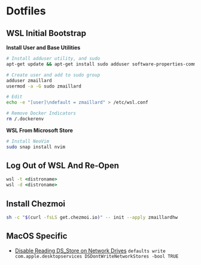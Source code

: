 # Dotfiles

## WSL Initial Bootstrap

**Install User and Base Utilities**

```bash
# Install adduser utility, and sudo
apt-get update && apt-get install sudo adduser software-properties-common curl neovim

# Create user and add to sudo group
adduser zmaillard
usermod -a -G sudo zmaillard

# Edit 
echo -e "[user]\ndefault = zmaillard" > /etc/wsl.conf

# Remove Docker Indicators
rm /.dockerenv
```

**WSL From Microsoft Store**

```bash
# Install NeoVim
sudo snap install nvim
```

## Log Out of WSL And Re-Open

```cmd
wsl -t <distroname>
wsl -d <distroname>
```

## Install Chezmoi
```bash
sh -c "$(curl -fsLS get.chezmoi.io)" -- init --apply zmaillardhw
```

## MacOS Specific
- [Disable Reading DS_Store on Network Drives](https://support.apple.com/en-us/102064)
`defaults write com.apple.desktopservices DSDontWriteNetworkStores -bool TRUE`
